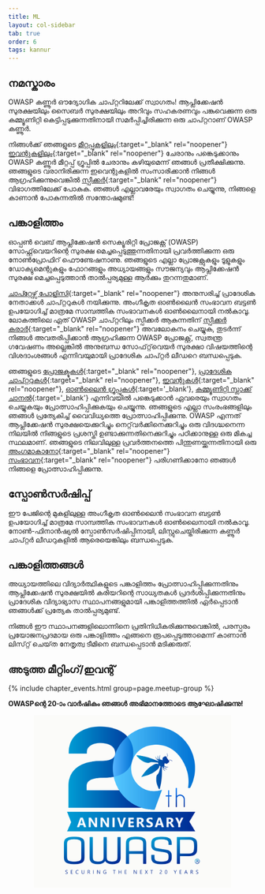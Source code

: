 ```yaml
---
title: ML 
layout: col-sidebar
tab: true
order: 6
tags: kannur
---
```



## നമസ്കാരം

OWASP കണ്ണൂർ ഔദ്യോഗിക ചാപ്റ്ററിലേക്ക് സ്വാഗതം! ആപ്ലിക്കേഷൻ സുരക്ഷയിലും സൈബർ സുരക്ഷയിലും അറിവും സഹകരണവും പങ്കുവെക്കുന്ന ഒരു കമ്മ്യൂണിറ്റി കെട്ടിപ്പടുക്കുന്നതിനായി സമർപ്പിച്ചിരിക്കുന്ന ഒരു ചാപ്റ്ററാണ് OWASP കണ്ണൂർ.

നിങ്ങൾക്ക് ഞങ്ങളുടെ [മീറ്റപ്പുകളിലും](https://www.meetup.com/owasp-kannur/){:target="_blank" rel="noopener"} [ഇവന്റുകളിലും](https://owasp.org/www-chapter-kannur/#div-events){:target="_blank" rel="noopener"} ചേരാനും പങ്കെടുക്കാനും OWASP കണ്ണൂർ മീറ്റപ്പ് ഗ്രൂപ്പിൽ ചേരാനും കഴിയുമെന്ന് ഞങ്ങൾ പ്രതീക്ഷിക്കുന്നു. ഞങ്ങളുടെ വരാനിരിക്കുന്ന ഇവെന്റുകളിൽ സംസാരിക്കാൻ നിങ്ങൾ ആഗ്രഹിക്കുന്നുവെങ്കിൽ [സ്പീക്കർ](https://owasp.org/www-chapter-kannur/#div-speakers){:target="_blank" rel="noopener"} വിഭാഗത്തിലേക്ക് പോകുക.
ഞങ്ങൾ എല്ലാവരേയും സ്വാഗതം ചെയ്യുന്നു, നിങ്ങളെ കാണാൻ പോകുന്നതിൽ സന്തോഷമുണ്ട്!

## പങ്കാളിത്തം

ഓപ്പൺ വെബ് ആപ്ലിക്കേഷൻ സെക്യൂരിറ്റി പ്രോജക്റ്റ് (OWASP) സോഫ്റ്റ്‌വെയറിന്റെ സുരക്ഷ മെച്ചപ്പെടുത്തുന്നതിനായി പ്രവർത്തിക്കുന്ന ഒരു നോൺപ്രോഫിറ് ഫൌണ്ടേഷനാണു. ഞങ്ങളുടെ എല്ലാ പ്രോജക്റ്റുകളും ടൂളുകളും ഡോക്യുമെന്റുകളും ഫോറങ്ങളും അധ്യായങ്ങളും സൗജന്യവും ആപ്ലിക്കേഷൻ സുരക്ഷ മെച്ചപ്പെടുത്താൻ താൽപ്പര്യമുള്ള ആർക്കും തുറന്നതുമാണ്.

[ചാപ്റ്റേഴ്സ് പോളിസി](https://owasp.org/www-policy/operational/chapters){:target="_blank" rel="noopener"} അനുസരിച്ച് പ്രാദേശിക നേതാക്കൾ ചാപ്റ്ററുകൾ നയിക്കുന്നു. അംഗീകൃത ഓൺലൈൻ സംഭാവന ബട്ടൺ ഉപയോഗിച്ച് മാത്രമേ സാമ്പത്തിക സംഭാവനകൾ ഓൺലൈനായി നൽകാവൂ. ലോകത്തിലെ ഏത് OWASP ചാപ്റ്ററിലും സ്പീക്കർ ആകുന്നതിന് [സ്പീക്കർ കരാർ](https://owasp.org/www-policy/legal/speaker-agreement){:target="_blank" rel="noopener"} അവലോകനം ചെയ്യുക, തുടർന്ന് നിങ്ങൾ അവതരിപ്പിക്കാൻ ആഗ്രഹിക്കുന്ന OWASP പ്രോജക്റ്റ്, സ്വതന്ത്ര ഗവേഷണം അല്ലെങ്കിൽ അനുബന്ധ സോഫ്‌റ്റ്‌വെയർ സുരക്ഷാ വിഷയത്തിന്റെ വിശദാംശങ്ങൾ എന്നിവയുമായി പ്രാദേശിക ചാപ്റ്റർ ലീഡറെ ബന്ധപ്പെടുക.

ഞങ്ങളുടെ [പ്രോജക്ടുകൾ](https://owasp.org/projects/){:target="_blank" rel="noopener"}, [പ്രാദേശിക ചാപ്റ്ററുകൾ](https://owasp.org/chapters/){:target="_blank" rel="noopener"}, [ഇവന്റുകൾ](https://owasp.org/events/){:target="_blank" rel="noopener"}, [ഓൺലൈൻ ഗ്രൂപ്പുകൾ](https://groups.google.com/a/owasp.com/){:target='_blank'}, [കമ്മ്യൂണിറ്റി സ്ലാക്ക് ചാനൽ](https://owasp.slack.com/){:target='_blank'} എന്നിവയിൽ പങ്കെടുക്കാൻ ഏവരെയും സ്വാഗതം ചെയ്യുകയും പ്രോത്സാഹിപ്പിക്കുകയും ചെയ്യുന്നു. ഞങ്ങളുടെ എല്ലാ സംരംഭങ്ങളിലും ഞങ്ങൾ പ്രത്യേകിച്ച് വൈവിധ്യത്തെ പ്രോത്സാഹിപ്പിക്കുന്നു. OWASP എന്നത് ആപ്ലിക്കേഷൻ സുരക്ഷയെക്കുറിച്ചും നെറ്റ്‌വർക്കിനെക്കുറിച്ചും ഒരു വിദഗ്ദ്ധനെന്ന നിലയിൽ നിങ്ങളുടെ പ്രശസ്തി ഉണ്ടാക്കുന്നതിനെക്കുറിച്ചും പഠിക്കാനുള്ള ഒരു മികച്ച സ്ഥലമാണ്. ഞങ്ങളുടെ നിലവിലുള്ള പ്രവർത്തനത്തെ പിന്തുണയ്ക്കുന്നതിനായി ഒരു [അംഗമാകാനോ](https://owasp.org/membership/){:target="_blank" rel="noopener"} [സംഭാവന](https://owasp.org/donate/){:target="_blank" rel="noopener"} പരിഗണിക്കാനോ ഞങ്ങൾ നിങ്ങളെ പ്രോത്സാഹിപ്പിക്കുന്നു.

## സ്പോൺസർഷിപ്പ്

ഈ പേജിന്റെ മുകളിലുള്ള അംഗീകൃത ഓൺലൈൻ സംഭാവന ബട്ടൺ ഉപയോഗിച്ച് മാത്രമേ സാമ്പത്തിക സംഭാവനകൾ ഓൺലൈനായി നൽകാവൂ. നോൺ-ഫിനാൻഷ്യൽ സ്പോൺസർഷിപ്പിനായി, ലിസ്റ്റുചെയ്തിരിക്കുന്ന കണ്ണൂർ ചാപ്റ്റർ ലീഡറുകളിൽ ആരെയെങ്കിലും ബന്ധപ്പെടുക. 

## പങ്കാളിത്തങ്ങൾ

അധ്യായത്തിലെ വിദ്യാർത്ഥികളുടെ പങ്കാളിത്തം പ്രോത്സാഹിപ്പിക്കുന്നതിനും ആപ്ലിക്കേഷൻ സുരക്ഷയിൽ കരിയറിന്റെ സാധ്യതകൾ പ്രദർശിപ്പിക്കുന്നതിനും പ്രാദേശിക വിദ്യാഭ്യാസ സ്ഥാപനങ്ങളുമായി പങ്കാളിത്തത്തിൽ ഏർപ്പെടാൻ ഞങ്ങൾക്ക് പ്രത്യേക താൽപ്പര്യമുണ്ട്.

നിങ്ങൾ ഈ സ്ഥാപനങ്ങളിലൊന്നിനെ പ്രതിനിധീകരിക്കുന്നുവെങ്കിൽ, പരസ്പരം പ്രയോജനപ്രദമായ ഒരു പങ്കാളിത്തം എങ്ങനെ രൂപപ്പെടുത്താമെന്ന് കാണാൻ ലിസ്‌റ്റ് ചെയ്‌ത നേതൃത്വ ടീമിനെ ബന്ധപ്പെടാൻ മടിക്കരുത്. 

അടുത്ത മീറ്റിംഗ്/ഇവന്റ്  <!-- You should keep this section as it will populate your meetup events -->
---------------------
{% include chapter_events.html group=page.meetup-group %}

**OWASPന്റെ 20-ാം വാർഷികം ഞങ്ങൾ അഭിമാനത്തോടെ ആഘോഷിക്കുന്നു!**

<p align="center"> <img src="assets/images/OWASP_20th_Anniversary.jpg" width="400" height="350"></p>

